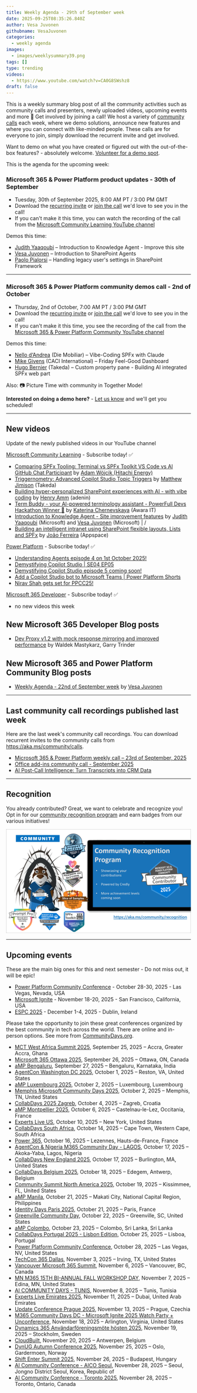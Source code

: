```yaml
---
title: Weekly Agenda - 29th of September week
date: 2025-09-25T08:35:26.840Z
author: Vesa Juvonen
githubname: VesaJuvonen
categories:
  - weekly agenda
images:
  - images/weeklysummary39.png
tags: []
type: trending
videos:
  - https://www.youtube.com/watch?v=CA0G8SWshz8
draft: false
---
```


This is a weekly summary blog post of all the community activities such as community calls and presenters, newly uploaded videos, upcoming events and more 🚀
Get involved by joining a call! We host a variety of [community calls](https://aka.ms/community/calls) each week, where we demo solutions, announce new features and where you can connect with like-minded people. These calls are for everyone to join, simply download the recurrent invite and get involved. 

Want to demo on what you have created or figured out with the out-of-the-box features? - absolutely welcome. [Volunteer for a demo spot](https://aka.ms/community/request/demo).

This is the agenda for the upcoming week:

### Microsoft 365 & Power Platform product updates - 30th of September

* Tuesday, 30th of September 2025, 8:00 AM PT / 3:00 PM GMT
* Download the [recurring invite](https://aka.ms/m365-dev-call) or [join the call](https://aka.ms/m365-dev-call-join) we'd love to see you in the call!
* If you can't make it this time, you can watch the recording of the call from the [Microsoft Community Learning YouTube channel](https://www.youtube.com/playlist?list=PLR9nK3mnD-OUQOW86tT5dkCRQAVGY7DlH)

Demos this time:

* [Judith Yaaqoubi](https://www.linkedin.com/in/judithyaaqoubi/) – Introduction to Knowledge Agent - Improve this site
* [Vesa Juvonen](https://www.linkedin.com/in/vesajuvonen/) – Introduction to SharePoint Agents
* [Paolo Pialorsi](https://www.linkedin.com/in/paolopialorsi/)   – Handling legacy user's settings in SharePoint Framework


---

### Microsoft 365 & Power Platform community demos call - 2nd of October

* Thursday, 2nd of October, 7:00 AM PT / 3:00 PM GMT
* Download the [recurring invite](https://aka.ms/spdev-sig-call) or [join the call](https://aka.ms/spdev-sig-call-join) we'd love to see you in the call!
* If you can't make it this time, you see the recording of the call from the [Microsoft 365 & Power Platform Community YouTube channel](https://www.youtube.com/watch?v=gAqUr9wa2_0&list=PLR9nK3mnD-OURfm5Ypu-wK52cxBv_gXCA)

Demos this time:

* [Nello d‘Andrea](https://www.linkedin.com/in/nello-d-andrea/) (Die Mobiliar) – Vibe-Coding SPFx with Claude
* [Mike Givens](https://www.linkedin.com/in/airdeveloper/) (CACI International) – Friday Feel-Good Dashboard
* [Hugo Bernier](https://www.linkedin.com/in/bernierh/) (Takeda) – Custom property pane - Building AI integrated SPFx web part

Also: 📷 Picture Time with community in Together Mode!

**Interested on doing a demo here?** - [Let us know](https://aka.ms/community/request/demo) and we'll get you scheduled!

---

## New videos 

Update of the newly published videos in our YouTube channel 

[Microsoft Community Learning](https://www.youtube.com/@MicrosoftCommunityLearning) - Subscribe today! ✅

* [Comparing SPFx Tooling: Terminal vs SPFx Toolkit VS Code vs AI GitHub Chat Participant](https://www.youtube.com/watch?v=POMqMwgj6v0) by [Adam Wójcik (Hitachi Energy)​](https://www.linkedin.com/in/adam/)
* [Triggernometry: Advanced Copilot Studio Topic Triggers](https://www.youtube.com/watch?v=To7M8xRmA7w) by [Matthew Jimison](https://linkedin.com/in/matthewjimison) (Takeda)
* [Building hyper-personalized SharePoint experiences with AI - with vibe coding](https://www.youtube.com/watch?v=DPohXuELKuc) by [Henry Amm](https://linkedin.com/in/henryamm) (adenin)
* [Term Buddy - your AI-powered terminology assistant - PowerFull Devs Hackathon Winner 🏅](https://www.youtube.com/watch?v=pa14FT6PkRU) by [Katerina Chernevskaya](https://linkedin.com/in/katerinachernevskaya) (Awara IT)
* [Introduction to Knowledge Agent - Site improvement features](https://www.youtube.com/watch?v=2VDJv2Y6f6g) by [Judith Yaaqoubi](https://linkedin.com/in/udithyaaqoubi) (Microsoft) and [Vesa Juvonen](https://linkedin.com/in/vesajuvonen) (Microsoft) |   / 
* [Building an intelligent intranet using SharePoint flexible layouts, Lists and SPFx](https://www.youtube.com/watch?v=PlU0CTZkXNo) by [João Ferreira](https://linkedin.com/in/joao12ferreira) (Appspace) 

[Power Platform](https://www.youtube.com/@mspowerplatform) - Subscribe today! ✅

* [Understanding Agents episode 4 on 1st October 2025!](https://www.youtube.com/watch?v=MEXnnThKzdI&pp=0gcJCesJAYcqIYzv)
* [Demystifying Copilot Studio | SE04 EP05](https://www.youtube.com/watch?v=Up1O_SinxOQ)
* [Demystifying Copilot Studio episode 5 coming soon!](https://www.youtube.com/watch?v=nKy8eozjeD0)
* [Add a Copilot Studio bot to Microsoft Teams | Power Platform Shorts](https://www.youtube.com/watch?v=safTybqLFFU)
* [Nirav Shah gets set for PPCC25!](https://www.youtube.com/watch?v=YZ_w1FY3nbE)

[Microsoft 365 Developer](https://www.youtube.com/@Microsoft365Developer) - Subscribe today! ✅

* no new videos this week


## New Microsoft 365 Developer Blog posts

* [Dev Proxy v1.2 with mock response mirroring and improved performance](https://devblogs.microsoft.com/microsoft365dev/dev-proxy-v1-2-with-mock-response-mirroring-and-improved-performance/) by Waldek Mastykarz, Garry Trinder

## New Microsoft 365 and Power Platform Community Blog posts

* [Weekly Agenda - 22nd of September week](https://pnp.github.io/blog/weekly-agenda/25-09-22/) by [Vesa Juvonen](https://github.com/VesaJuvonen/)

---

## Last community call recordings published last week

Here are the last week's community call recordings. You can download recurrent invites to the community calls from https://aka.ms/community/calls.

* [Microsoft 365 & Power Platform weekly call – 23rd of September, 2025](https://www.youtube.com/watch?v=p57AW_sT_VQ&pp=0gcJCesJAYcqIYzv)
* [Office add-ins community call - September 2025](https://www.youtube.com/watch?v=fSEV8E6bXis)
* [AI Post-Call Intelligence: Turn Transcripts into CRM Data](https://www.youtube.com/watch?v=lAd_GmXEEW8)


---

## Recognition

You already contributed? Great, we want to celebrate and recognize you! Opt in for our [community recognition program](https://pnp.github.io/recognitionprogram/) and earn badges from our various initiatives! 

![Community Recognition](../images/community-recognition-2025.png)

---

## Upcoming events

These are the main big ones for this and next semester - Do not miss out, it will be epic!

* [Power Platform Community Conference](https://powerplatformconf.com/) - October 28-30, 2025 - Las Vegas, Nevada, USA
* [Microsoft Ignite](https://ignite.microsoft.com/) - November 18-20, 2025 - San Francisco, California, USA
* [ESPC 2025](https://www.sharepointeurope.com/) - December 1-4, 2025 - Dublin, Ireland

Please take the opportunity to join these great conferences organized by the best community in tech across the world. There are online and in-person options. See more from [CommunityDays.org](https://www.communitydays.org/).

* [MCT West Africa Summit 2025](https://www.communitydays.org/event/2025-09-25/mct-west-africa-summit-2025), September 25, 2025 – Accra, Greater Accra, Ghana
* [Microsoft 365 Ottawa 2025](https://www.communitydays.org/event/2025-09-26/microsoft-365-ottawa-2025), September 26, 2025 – Ottawa, ON, Canada
* [aMP Bengaluru](https://www.communitydays.org/event/2025-09-27/amp-bengaluru), September 27, 2025 – Bengaluru, Karnataka, India
* [AgentCon Washington DC 2025](https://www.communitydays.org/event/2025-10-01/agentcon-washington-dc-2025), October 1, 2025 – Reston, VA, United States
* [aMP Luxembourg 2025](https://www.communitydays.org/event/2025-10-02/amp-luxembourg-2025), October 2, 2025 – Luxembourg, Luxembourg
* [Memphis Microsoft Community Days 2025](https://www.communitydays.org/event/2025-10-02/memphis-microsoft-community-days-2025), October 2, 2025 – Memphis, TN, United States
* [CollabDays 2025 Zagreb](https://www.communitydays.org/event/2025-10-04/collabdays-2025-zagreb), October 4, 2025 – Zagreb, Croatia
* [aMP Montpellier 2025](https://www.communitydays.org/event/2025-10-06/amp-montpellier-2025), October 6, 2025 – Castelnau-le-Lez, Occitania, France
* [Experts Live US](https://www.communitydays.org/event/2025-10-10/experts-live-us), October 10, 2025 – New York, United States
* [CollabDays South Africa](https://www.communitydays.org/event/2025-10-14/collabdays-south-africa), October 14, 2025 – Cape Town, Western Cape, South Africa
* [Power 365](https://www.communitydays.org/event/2025-10-16/power-365), October 16, 2025 – Lezennes, Hauts-de-France, France
* [AgentCon & Nigeria M365 Community Day - LAGOS](https://www.communitydays.org/event/2025-10-17/agentcon-and-nigeria-m365-community-day-lagos), October 17, 2025 – Akoka-Yaba, Lagos, Nigeria
* [CollabDays New England 2025](https://www.communitydays.org/event/2025-10-17/collabdays-new-england-2025), October 17, 2025 – Burlington, MA, United States
* [CollabDays Belgium 2025](https://www.communitydays.org/event/2025-10-18/collabdays-belgium-2025), October 18, 2025 – Edegem, Antwerp, Belgium
* [Community Summit North America 2025](https://www.communitydays.org/event/2025-10-19/community-summit-north-america-2025), October 19, 2025 – Kissimmee, FL, United States
* [aMP Manila](https://www.communitydays.org/event/2025-10-21/amp-manila), October 21, 2025 – Makati City, National Capital Region, Philippines
* [Identity Days Paris 2025](https://www.communitydays.org/event/2025-10-21/identity-days-paris-2025), October 21, 2025 – Paris, France
* [Greenville Community Day](https://www.communitydays.org/event/2025-10-22/greenville-community-day), October 22, 2025 – Greenville, SC, United States
* [aMP Colombo](https://www.communitydays.org/event/2025-10-23/amp-colombo), October 23, 2025 – Colombo, Sri Lanka, Sri Lanka
* [CollabDays Portugal 2025 - Lisbon Edition](https://www.communitydays.org/event/2025-10-25/collabdays-portugal-2025-lisbon-edition), October 25, 2025 – Lisboa, Portugal
* [Power Platform Community Conference](https://www.communitydays.org/event/2025-10-28/power-platform-community-conference), October 28, 2025 – Las Vegas, NV, United States
* [TechCon 365 Dallas](https://www.communitydays.org/event/2025-11-03/techcon-365-dallas), November 3, 2025 – Irving, TX, United States
* [Vancouver Microsoft 365 Summit](https://www.communitydays.org/event/2025-11-06/vancouver-microsoft-365-summit), November 6, 2025 – Vancouver, BC, Canada
* [MN M365 15TH BI-ANNUAL FALL WORKSHOP DAY](https://www.communitydays.org/event/2025-11-07/mn-m365-15th-bi-annual-fall-workshop-day), November 7, 2025 – Edina, MN, United States
* [AI COMMUNITY DAYS - TUNIS](https://www.communitydays.org/event/2025-11-08/ai-community-days-tunis), November 8, 2025 – Tunis, Tunisia
* [Experts Live Emirates 2025](https://www.communitydays.org/event/2025-11-11/experts-live-emirates-2025), November 11, 2025 – Dubai, United Arab Emirates
* [Update Conference Prague 2025](https://www.communitydays.org/event/2025-11-13/update-conference-prague-2025), November 13, 2025 – Prague, Czechia
* [M365 Community Days DC - Microsoft Ignite 2025 Watch Party + Unconference](https://www.communitydays.org/event/2025-11-18/m365-community-days-dc-microsoft-ignite-2025-watch-party-plus-unconference), November 18, 2025 – Arlington, Virginia, United States
* [Dynamics 365 Användarföreningsmöte hösten 2025](https://www.communitydays.org/event/2025-11-19/dynamics-365-anvandarforeningsmote-hosten-2025), November 19, 2025 – Stockholm, Sweden
* [CloudBuilt](https://www.communitydays.org/event/2025-11-20/cloudbuilt), November 20, 2025 – Antwerpen, Belgium
* [DynUG Autumn Conference 2025](https://www.communitydays.org/event/2025-11-25/dynug-autumn-conference-2025), November 25, 2025 – Oslo, Gardermoen, Norway
* [Shift Enter Summit 2025](https://www.communitydays.org/event/2025-11-26/shift-enter-summit-2025), November 26, 2025 – Budapest, Hungary
* [AI Community Conference - AICO Seoul](https://www.communitydays.org/event/2025-11-28/ai-community-conference-aico-seoul), November 28, 2025 – Seoul,  Jongno District Seoul, Korea, Republic of
* [AI Community Conference - Toronto 2025](https://www.communitydays.org/event/2025-11-28/ai-community-conference-toronto-2025), November 28, 2025 – Toronto, Ontario, Canada

